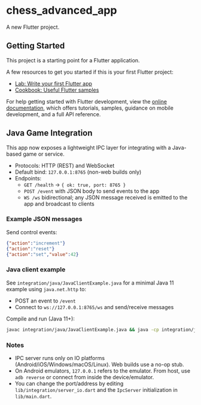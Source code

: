 # chess_advanced_app

A new Flutter project.

## Getting Started

This project is a starting point for a Flutter application.

A few resources to get you started if this is your first Flutter project:

- [Lab: Write your first Flutter app](https://docs.flutter.dev/get-started/codelab)
- [Cookbook: Useful Flutter samples](https://docs.flutter.dev/cookbook)

For help getting started with Flutter development, view the
[online documentation](https://docs.flutter.dev/), which offers tutorials,
samples, guidance on mobile development, and a full API reference.

## Java Game Integration

This app now exposes a lightweight IPC layer for integrating with a Java-based game or service.

- Protocols: HTTP (REST) and WebSocket
- Default bind: `127.0.0.1:8765` (non-web builds only)
- Endpoints:
  - `GET /health` -> `{ ok: true, port: 8765 }`
  - `POST /event` with JSON body to send events to the app
  - `WS /ws` bidirectional; any JSON message received is emitted to the app and broadcast to clients

### Example JSON messages

Send control events:

```json
{"action":"increment"}
{"action":"reset"}
{"action":"set","value":42}
```

### Java client example

See `integration/java/JavaClientExample.java` for a minimal Java 11 example using `java.net.http` to:

- POST an event to `/event`
- Connect to `ws://127.0.0.1:8765/ws` and send/receive messages

Compile and run (Java 11+):

```bash
javac integration/java/JavaClientExample.java && java -cp integration/java JavaClientExample
```

### Notes

- IPC server runs only on IO platforms (Android/iOS/Windows/macOS/Linux). Web builds use a no-op stub.
- On Android emulators, `127.0.0.1` refers to the emulator. From host, use `adb reverse` or connect from inside the device/emulator.
- You can change the port/address by editing `lib/integration/server_io.dart` and the `IpcServer` initialization in `lib/main.dart`.
